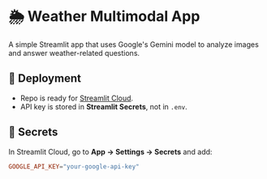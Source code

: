 # 🌦️ Weather Multimodal App

A simple Streamlit app that uses Google's Gemini model to analyze images and answer weather-related questions.

## 🚀 Deployment
- Repo is ready for [Streamlit Cloud](https://streamlit.io/cloud).
- API key is stored in **Streamlit Secrets**, not in `.env`.

## 🔑 Secrets
In Streamlit Cloud, go to **App → Settings → Secrets** and add:

```toml
GOOGLE_API_KEY="your-google-api-key"
